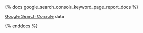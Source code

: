 {% docs google_search_console_keyword_page_report_docs %}

[Google Search Console](https://search.google.com/search-console/about) data

{% enddocs %}